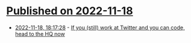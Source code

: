 # [Published on 2022-11-18](index.md)

* [2022-11-18, 18:17:28](https://news.ycombinator.com/item?id=33659197) - [If you (still) work at Twitter and you can code, head to the HQ now](https://www.theverge.com/2022/11/18/23466220/if-you-still-work-at-twitter-and-you-can-code-head-to-the-hq-now)

